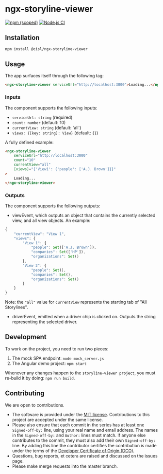 # ngx-storyline-viewer

[![npm (scoped)](https://img.shields.io/npm/v/@cisl/ngx-storyline-viewer)](https://npmjs.com/package/@cisl/ngx-storyline-viewer)
[![Node.js CI](https://github.com/cislrpi/ngx-storyline-viewer/workflows/Node.js%20CI/badge.svg)](https://github.com/cislrpi/ngx-storyline-viewer/actions?query=workflow%3A%22Node.js+CI%22)

## Installation

```bash
npm install @cisl/ngx-storyline-viewer
```

## Usage

The app surfaces itself through the following tag:

```html
<ngx-storyline-viewer serviceUrl="http://localhost:3000">Loading...</ng-storyline-viewer>
```

### Inputs

The component supports the following inputs:

* `serviceUrl: string` (required)
* `count: number` (default: 10)
* `currentView: string` (default: 'all')
* `views: {[key: string]: View}` (default: `{}`)

A fully defined example:

```html
<ngx-storyline-viewer
    serviceUrl="http://localhost:3000"
    count="10"
    currentView="all"
    [views]="{'View1': {'people': ['A.J. Brown']}}"
>
    Loading...
</ngx-storyline-viewer>
```

### Outputs

The component supports the following outputs:

* viewEvent, which outputs an object that contains the currently selected view, and all view objects. An example:

```js
{
    "currentView": "View 1",
    "views": {
        "View 1": {
            "people": Set(['A.J. Brown']),
            "companies": Set(['HP']),
            "organizations": Set()
        },
        "View 2": {
            "people": Set(),
            "companies": Set(),
            "organizations": Set()
        }
    }
}
```

Note: the `"all"` value for `currentView` represents the starting tab of "All Storylines".

* driverEvent, emitted when a driver chip is clicked on. Outputs the string representing the selected driver.

## Development

To work on the project, you need to run two pieces:

1. The mock SPA endpoint: `node mock_server.js`
2. The Angular demo project: `npm start`

Whenever any changes happen to the `storyline-viewer project`, you must re-build it by doing: `npm run build`.

## Contributing

We are open to contributions.

* The software is provided under the [MIT license](LICENSE). Contributions to
this project are accepted under the same license.
* Please also ensure that each commit in the series has at least one
`Signed-off-by:` line, using your real name and email address. The names in
the `Signed-off-by:` and `Author:` lines must match. If anyone else
contributes to the commit, they must also add their own `Signed-off-by:`
line. By adding this line the contributor certifies the contribution is made
under the terms of the
[Developer Certificate of Origin (DCO)](DeveloperCertificateOfOrigin.txt).
* Questions, bug reports, et cetera are raised and discussed on the issues page.
* Please make merge requests into the master branch.
